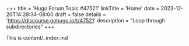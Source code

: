 +++
title = 'Hugo Forum Topic #47521'
linkTitle = 'Home'
date = 2023-12-20T14:28:34-08:00
draft = false
details = 'https://discourse.gohugo.io/t/47521'
description = "Loop through subdirectories"
+++

This is content/_index.md

